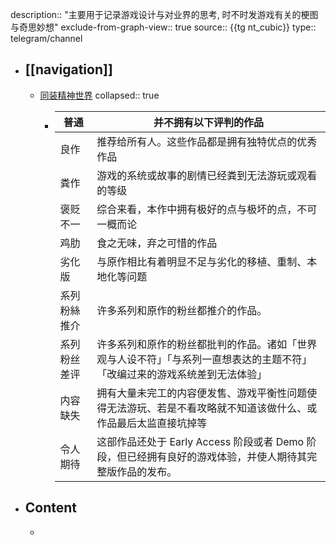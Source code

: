 description:: "主要用于记录游戏设计与对业界的思考, 时不时发游戏有关的梗图与奇思妙想" 
exclude-from-graph-view:: true
source:: {{tg nt_cubic}}
type:: telegram/channel

- ## [[navigation]]
  - [同装精神世界](https://www.notion.so/ntcubic/341d7fcc0cd2434487361d998bc6f1f2)
    collapsed:: true
    - | 普通         | 并不拥有以下评判的作品                                                                                                     |
      |--------------|----------------------------------------------------------------------------------------------------------------------------|
      | 良作         | 推荐给所有人。这些作品都是拥有独特优点的优秀作品                                                                           |
      | 粪作         | 游戏的系统或故事的剧情已经粪到无法游玩或观看的等级                                                                         |
      | 褒贬不一     | 综合来看，本作中拥有极好的点与极坏的点，不可一概而论                                                                       |
      | 鸡肋         | 食之无味，弃之可惜的作品                                                                                                   |
      | 劣化版       | 与原作相比有着明显不足与劣化的移植、重制、本地化等问题                                                                     |
      | 系列粉絲推介 | 许多系列和原作的粉丝都推介的作品。                                                                                         |
      | 系列粉丝差评 | 许多系列和原作的粉丝都批判的作品。诸如「世界观与人设不符」「与系列一直想表达的主题不符」「改编过来的游戏系统差到无法体验」 |
      | 内容缺失     | 拥有大量未完工的内容便发售、游戏平衡性问题使得无法游玩、若是不看攻略就不知道该做什么、或作品最后太监直接坑掉等             |
      | 令人期待     | 这部作品还处于 Early Access 阶段或者 Demo 阶段，但已经拥有良好的游戏体验，并使人期待其完整版作品的发布。                   |
- ## Content
  -